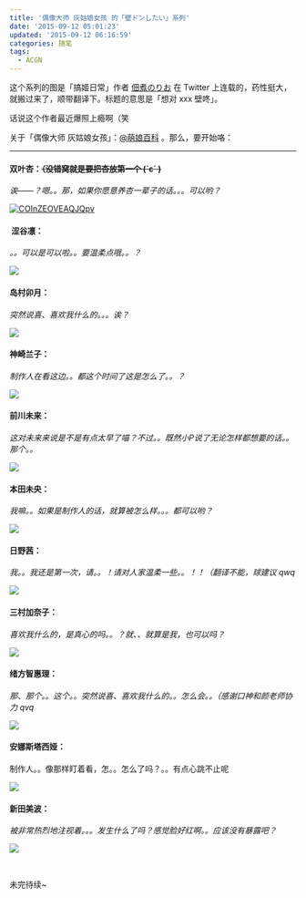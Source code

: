 ```yaml
---
title: '偶像大师 灰姑娘女孩 的「壁ドンしたい」系列'
date: '2015-09-12 05:01:23'
updated: '2015-09-12 06:16:59'
categories: 随笔
tags:
  - ACGN
---
```



这个系列的图是「搞姬日常」作者 [佃煮のりお](https://twitter.com/norioo_) 在 Twitter 上连载的，药性挺大，就搬过来了，顺带翻译下。标题的意思是「想对 xxx 壁咚」。

话说这个作者最近爆照上瘾啊（笑

关于「偶像大师 灰姑娘女孩」：[@萌娘百科](http://zh.moegirl.org/%E5%81%B6%E5%83%8F%E5%A4%A7%E5%B8%88_%E7%81%B0%E5%A7%91%E5%A8%98%E5%A5%B3%E5%AD%A9) 。那么，要开始咯：

-----------

#### 双叶杏：<del>（没错窝就是要把杏放第一个 (`ε´ )</del>

*诶——？嗯。。那，如果你愿意养杏一辈子的话。。。可以哟？*

[![COInZEOVEAQJQpv](https://img.prin.studio/images/2015/09/2015-09-11_12-53-46.jpg)](https://img.prin.studio/images/2015/09/2015-09-11_12-53-46.jpg)

<!--more-->

####  涩谷凛：

*。。可以是可以啦。。要温柔点哦。。？*

![](http://ww1.sinaimg.cn/large/ec03501dgw1evyt5diq4tj20go0dwq4u.jpg)

#### 岛村卯月：

*突然说喜、喜欢我什么的。。。诶？*

![](http://ww3.sinaimg.cn/large/ec03501dgw1evytheikfcj20go0dwdi5.jpg)

#### 神崎兰子：

*制作人在看这边。。都这个时间了这是怎么了。。？*

![](http://ww1.sinaimg.cn/large/ec03501dgw1evytj0rwooj20go0dw40x.jpg)

#### 前川未来：

*这对未来来说是不是有点太早了喵？不过。。既然小P说了无论怎样都想要的话。。那个。。*

![](http://ww4.sinaimg.cn/large/ec03501dgw1evytlmvqpvj20go0dwwgs.jpg)

#### 本田未央：

*我嘛。。如果是制作人的话，就算被怎么样。。。都可以哟？*

![](http://ww4.sinaimg.cn/large/ec03501djw1evytnz1jeoj20go0dwq5a.jpg)

#### 日野茜：

*我。。我还是第一次，请。。！请对人家温柔一些。。！！（翻译不能，球建议 qwq*

![](http://ww3.sinaimg.cn/large/ec03501djw1evytqbvz22j20go0dwtbg.jpg)

#### 三村加奈子：

*喜欢我什么的，是真心的吗。。？就、、就算是我，也可以吗？*

![](http://ww4.sinaimg.cn/large/ec03501djw1evytt9ocfxj20go0dwdhz.jpg)

#### 绪方智惠理：

*那、那个。。这个。。突然说喜、喜欢我什么的。。怎么会。。（感谢口神和颜老师协力 qvq*

![](http://ww2.sinaimg.cn/large/ec03501dgw1evytvh8xdmj20go0dwgny.jpg)

#### 安娜斯塔西娅：

制作人。。像那样盯着看，怎。。怎么了吗？。。有点心跳不止呢

![](http://ww2.sinaimg.cn/large/ec03501dgw1evyu2yolznj20go0dwjtm.jpg)

#### 新田美波：

*被非常热烈地注视着。。。发生什么了吗？感觉脸好红啊。。应该没有暴露吧？*

![](http://ww2.sinaimg.cn/large/ec03501dgw1evyuee42x4j20go0dw0uy.jpg)

 

未完待续~
